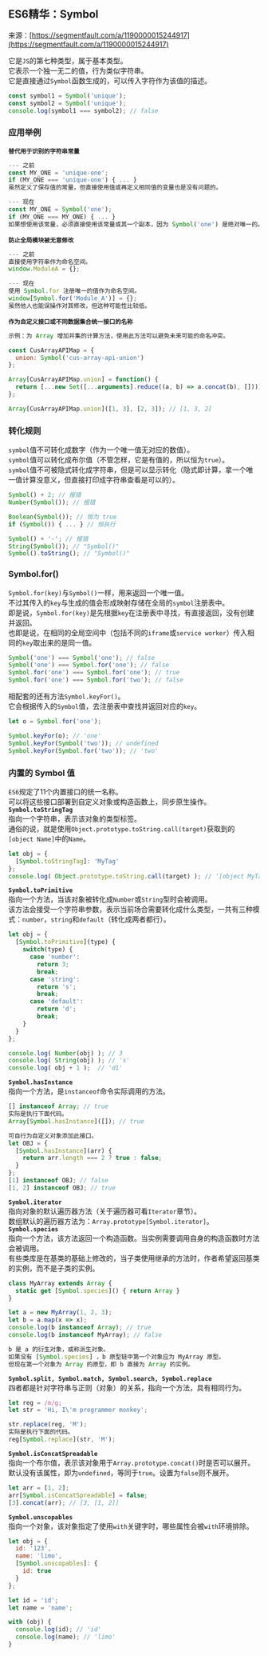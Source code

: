 ## ES6精华：Symbol

来源：[https://segmentfault.com/a/1190000015244917](https://segmentfault.com/a/1190000015244917)

它是`JS`的第七种类型，属于基本类型。  
它表示一个独一无二的值，行为类似字符串。  
它是直接通过`Symbol`函数生成的，可以传入字符作为该值的描述。

```js
const symbol1 = Symbol('unique');
const symbol2 = Symbol('unique');
console.log(symbol1 === symbol2); // false
```
### 应用举例
 **`替代用于识别的字符串常量`** 

```js
--- 之前
const MY_ONE = 'unique-one';
if (MY_ONE === 'unique-one') { ... }
虽然定义了保存值的常量，但直接使用值或再定义相同值的变量也是没有问题的。

--- 现在
const MY_ONE = Symbol('one');
if (MY_ONE === MY_ONE) { ... }
如果想使用该常量，必须直接使用该常量或其一个副本，因为 Symbol('one') 是绝对唯一的。
```
 **`防止全局模块被无意修改`** 

```js
--- 之前
直接使用字符串作为命名空间。
window.ModuleA = {};

--- 现在
使用 Symbol.for 注册唯一的值作为命名空间。
window[Symbol.for('Module_A')] = {};
虽然他人也能误操作对其修改，但这种可能性比较低。
```
 **`作为自定义接口或不同数据集合统一接口的名称`** 

```js
示例：为 Array 增加并集的计算方法，使用此方法可以避免未来可能的命名冲突。

const CusArrayAPIMap = {
  union: Symbol('cus-array-api-union')
};

Array[CusArrayAPIMap.union] = function() {
  return [...new Set([...arguments].reduce((a, b) => a.concat(b), []))];
};

Array[CusArrayAPIMap.union]([1, 3], [2, 3]); // [1, 3, 2]
```
### 转化规则
`symbol`值不可转化成数字（作为一个唯一值无对应的数值）。  
`symbol`值可以转化成布尔值（不管怎样，它是有值的，所以恒为`true`）。  
`symbol`值不可被隐式转化成字符串，但是可以显示转化（隐式即计算，拿一个唯一值计算没意义，但直接打印成字符串查看是可以的）。

```js
Symbol() + 2; // 报错
Number(Symbol()); // 报错

Boolean(Symbol()); // 恒为 true
if (Symbol()) { ... } // 恒执行

Symbol() + '-'; // 报错
String(Symbol()); // "Symbol()"
Symbol().toString(); // "Symbol()"
```
### Symbol.for()
`Symbol.for(key)`与`Symbol()`一样，用来返回一个唯一值。  
不过其传入的`key`与生成的值会形成映射存储在全局的`symbol`注册表中。  
即是说，`Symbol.for(key)`是先根据`key`在注册表中寻找，有直接返回，没有创建并返回。  
也即是说，在相同的全局空间中（包括不同的`iframe`或`service worker`）传入相同的`key`取出来的是同一值。

```js
Symbol('one') === Symbol('one'); // false
Symbol('one') === Symbol.for('one'); // false
Symbol.for('one') === Symbol.for('one'); // true
Symbol.for('one') === Symbol.for('two'); // false
```

相配套的还有方法`Symbol.keyFor()`。  
它会根据传入的`Symbol`值，去注册表中查找并返回对应的`key`。

```js
let o = Symbol.for('one');

Symbol.keyFor(o); // 'one'
Symbol.keyFor(Symbol('two')); // undefined
Symbol.keyFor(Symbol.for('two')); // 'two'
```
### 内置的 Symbol 值
`ES6`规定了11个内置接口的统一名称。  
可以将这些接口部署到自定义对象或构造函数上，同步原生操作。
 **`Symbol.toStringTag`**   
指向一个字符串，表示该对象的类型标签。  
通俗的说，就是使用`Object.prototype.toString.call(target)`获取到的`[object Name]`中的`Name`。

```js
let obj = {
  [Symbol.toStringTag]: 'MyTag'
};
console.log( Object.prototype.toString.call(target) ); // '[object MyTag]'
```
 **`Symbol.toPrimitive`**   
指向一个方法，当该对象被转化成`Number`或`String`型时会被调用。  
该方法会接受一个字符串参数，表示当前场合需要转化成什么类型，一共有三种模式：`number`，`string`和`default`（转化成两者都行）。

```js
let obj = {
  [Symbol.toPrimitive](type) {
    switch(type) {
      case 'number':
        return 3;
        break;
      case 'string':
        return 's';
        break;
      case 'default':
        return 'd';
        break;
    }
  }
};

console.log( Number(obj) ); // 3
console.log( String(obj) ); // 's'
console.log( obj + 1 );  // 'd1'
```
 **`Symbol.hasInstance`**   
指向一个方法，是`instanceof`命令实际调用的方法。

```js
[] instanceof Array; // true
实际是执行下面代码。
Array[Symbol.hasInstance]([]); // true

可自行为自定义对象添加此接口。
let OBJ = {
  [Symbol.hasInstance](arr) {
    return arr.length === 2 ? true : false;
  }
};
[1] instanceof OBJ; // false
[1, 2] instanceof OBJ; // true
```
 **`Symbol.iterator`**   
指向对象的默认遍历器方法（关于遍历器可看`Iterator`章节）。  
数组默认的遍历器方法为：`Array.prototype[Symbol.iterator]`。
 **`Symbol.species`**   
指向一个方法，该方法返回一个构造函数。当实例需要调用自身的构造函数时方法会被调用。  
有些类库是在基类的基础上修改的，当子类使用继承的方法时，作者希望返回基类的实例，而不是子类的实例。

```js
class MyArray extends Array {
  static get [Symbol.species]() { return Array }
}

let a = new MyArray(1, 2, 3);
let b = a.map(x => x);
console.log(b instanceof Array); // true
console.log(b instanceof MyArray); // false

b 是 a 的衍生对象，或称派生对象。
如果没有 [Symbol.species] ，b 原型链中第一个对象应为 MyArray 原型。
但现在第一个对象为 Array 的原型，即 b 直接为 Array 的实例。
```
 **`Symbol.split, Symbol.match, Symbol.search, Symbol.replace`**   
四者都是针对字符串与正则（对象）的关系，指向一个方法，具有相同行为。

```js
let reg = /m/g;
let str = 'Hi, I\'m programmer monkey';

str.replace(reg, 'M');
实际是执行下面的代码。
reg[Symbol.replace](str, 'M');
```
 **`Symbol.isConcatSpreadable`**   
指向一个布尔值，表示该对象用于`Array.prototype.concat()`时是否可以展开。  
默认没有该属性，即为`undefined`，等同于`true`。设置为`false`则不展开。

```js
let arr = [1, 2];
arr[Symbol.isConcatSpreadable] = false;
[3].concat(arr); // [3, [1, 2]]
```
 **`Symbol.unscopables`**   
指向一个对象，该对象指定了使用`with`关键字时，哪些属性会被`with`环境排除。

```js
let obj = {
  id: '123',
  name: 'limo',
  [Symbol.unscopables]: {
    id: true
  }
};

let id = 'id';
let name = 'name';

with (obj) {
  console.log(id); // 'id'
  console.log(name); // 'limo'
}
```
